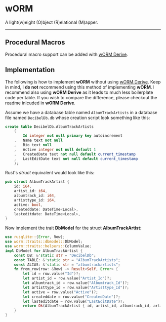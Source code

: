 # wORM

A light(w)eight (O)bject (R)elational (M)apper.

_ _ _

## Procedural Macros

Procedural macro support can be added with [wORM Derive](https://github.com/frankiebaffa/worm_derive).

## Implementation

The following is how to implement **wORM** without using [wORM Derive](https://github.com/frankiebaffa/worm_derive). Keep in mind, I **do not** recommend using this method of implementing **wORM**. I recommend also using **wORM Derive** as it leads to much less boilerplate code per table. If you wish to compare the difference, please checkout the readme inlcuded in **wORM Derive**.

Assume we have a database table named `AlbumTrackArtists` in a database file named `DecibelDb.db` whose creation script look something like this:

```sql
create table DecibelDb.AlbumTrackArtists
	(
		Id integer not null primary key autoincrement
	,	Name text not null
	,	Bio text null
	,	Active integer not null default 1
	,	CreatedDate text not null default current_timestamp
	,	LastEditDate text not null default current_timestamp
	);
```

Rust's *struct* equivalent would look like this:

```rust
pub struct AlbumTrackArtist {
    id: i64,
    artist_id: i64,
    albumtrack_id: i64,
    artisttype_id: i64,
    active: bool,
    createddate: DateTime<Local>,
    lasteditdate: DateTime<Local>,
}
```

Now implement the trait **DbModel** for the struct **AlbumTrackArtist**:

```rust
use rusqlite::{Error, Row};
use worm::traits::dbmodel::DbModel;
use worm::traits::helpers::ColumnValue;
impl DbModel for AlbumTrackArtist {
    const DB: &'static str = "DecibelDb";
    const TABLE: &'static str = "AlbumTrackArtists";
    const ALIAS: &'static str = "albumtrackartists";
    fn from_row(row: &Row) -> Result<Self, Error> {
		let id = row.value("Id")?;
		let artist_id = row.value("Artist_Id")?;
		let albumtrack_id = row.value("Albumtrack_Id")?;
		let artisttype_id = row.value("Artisttype_Id")?;
		let active = row.value("Active")?;
		let createddate = row.value("CreatedDate")?;
		let lasteditdate = row.value("LastEditDate")?;
		return Ok(AlbumTrackArtist { id, artist_id, albumtrack_id, artisttype_id, active, createddate, lasteditdate, });
	}
}
```
